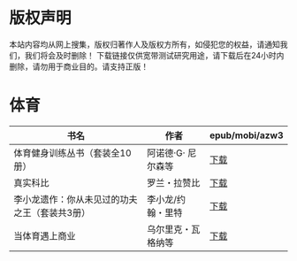 # 版权声明

本站内容均从网上搜集，版权归著作人及版权方所有，如侵犯您的权益，请通知我们，我们将会及时删除！ 下载链接仅供宽带测试研究用途，请下载后在24小时内删除，请勿用于商业目的。请支持正版！

# 体育

| 书名 | 作者 | epub/mobi/azw3 |
| --- | --- | --- |
| 体育健身训练丛书（套装全10册） | 阿诺德·G· 尼尔森等 | [下载](https://url89.ctfile.com/f/31084289-1375495096-de8ca5?p=8866) |
| 真实科比 | 罗兰・拉赞比 | [下载](https://url89.ctfile.com/f/31084289-1357048894-1929bd?p=8866) |
| 李小龙遗作：你从未见过的功夫之王（套装共3册） | 李小龙/约翰・里特 | [下载](https://url89.ctfile.com/f/31084289-1357029949-2bcb8f?p=8866) |
| 当体育遇上商业 | 乌尔里克・瓦格纳等 | [下载](https://url89.ctfile.com/f/31084289-1357025614-d87bae?p=8866) |
